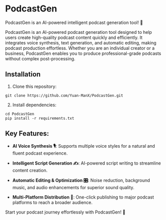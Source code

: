 # PodcastGen

PodcastGen is an AI-powered intelligent podcast generation tool! 🚀

PodcastGen is an AI-powered podcast generation tool designed to help users create high-quality podcast content quickly and efficiently. It integrates voice synthesis, text generation, and automatic editing, making podcast production effortless. Whether you are an individual creator or a business, PodcastGen enables you to produce professional-grade podcasts without complex post-processing.


## Installation

1. Clone this repository:
```
git clone https://github.com/Yuan-ManX/PodcastGen.git
```

2. Install dependencies:
```
cd PodcastGen
pip install -r requirements.txt
```


## Key Features:

- **AI Voice Synthesis 🎙️**: Supports multiple voice styles for a natural and fluent podcast experience.

- **Intelligent Script Generation ✍️**: AI-powered script writing to streamline content creation.

- **Automatic Editing & Optimization 🎛️**: Noise reduction, background music, and audio enhancements for superior sound quality.

- **Multi-Platform Distribution 📡**: One-click publishing to major podcast platforms to reach a broader audience.

Start your podcast journey effortlessly with PodcastGen! 🚀
